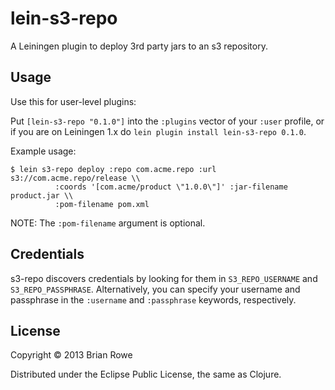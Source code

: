 # lein-s3-repo

A Leiningen plugin to deploy 3rd party jars to an s3 repository.

## Usage

Use this for user-level plugins:

Put `[lein-s3-repo "0.1.0"]` into the `:plugins` vector of your
`:user` profile, or if you are on Leiningen 1.x do `lein plugin install
lein-s3-repo 0.1.0`.

Example usage:

    $ lein s3-repo deploy :repo com.acme.repo :url s3://com.acme.repo/release \\
              :coords '[com.acme/product \"1.0.0\"]' :jar-filename product.jar \\
              :pom-filename pom.xml

NOTE: The `:pom-filename` argument is optional.

## Credentials

s3-repo discovers credentials by looking for them in
`S3_REPO_USERNAME` and `S3_REPO_PASSPHRASE`. Alternatively, you can
specify your username and passphrase in the `:username` and
`:passphrase` keywords, respectively.

## License

Copyright © 2013 Brian Rowe

Distributed under the Eclipse Public License, the same as Clojure.
